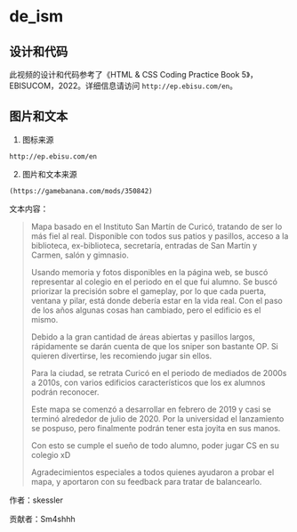 # de_ism

## 设计和代码

此视频的设计和代码参考了《HTML & CSS Coding Practice Book 5》，EBISUCOM，2022。详细信息请访问 `http://ep.ebisu.com/en`。

## 图片和文本

1. 图标来源

`http://ep.ebisu.com/en`

2. 图片和文本来源

`(https://gamebanana.com/mods/350842)`

文本内容：

> Mapa basado en el Instituto San Martín de Curicó, tratando de ser lo más fiel al real. Disponible con todos sus patios y pasillos, acceso a la biblioteca, ex-biblioteca, secretaría, entradas de San Martín y Carmen, salón y gimnasio.
>
> Usando memoria y fotos disponibles en la página web, se buscó representar al colegio en el periodo en el que fui alumno. Se buscó priorizar la precisión sobre el gameplay, por lo que cada puerta, ventana y pilar, está donde debería estar en la vida real. Con el paso de los años algunas cosas han cambiado, pero el edificio es el mismo.
>
> Debido a la gran cantidad de áreas abiertas y pasillos largos, rápidamente se darán cuenta de que los sniper son bastante OP. Si quieren divertirse, les recomiendo jugar sin ellos.
>
> Para la ciudad, se retrata Curicó en el periodo de mediados de 2000s a 2010s, con varios edificios característicos que los ex alumnos podrán reconocer.
>
> Este mapa se comenzó a desarrollar en febrero de 2019 y casi se terminó alrededor de julio de 2020. Por la universidad el lanzamiento se pospuso, pero finalmente podrán tener esta joyita en sus manos.
>
> Con esto se cumple el sueño de todo alumno, poder jugar CS en su colegio xD
>
> Agradecimientos especiales a todos quienes ayudaron a probar el mapa, y aportaron con su feedback para tratar de balancearlo.

作者：skessler

贡献者：Sm4shhh